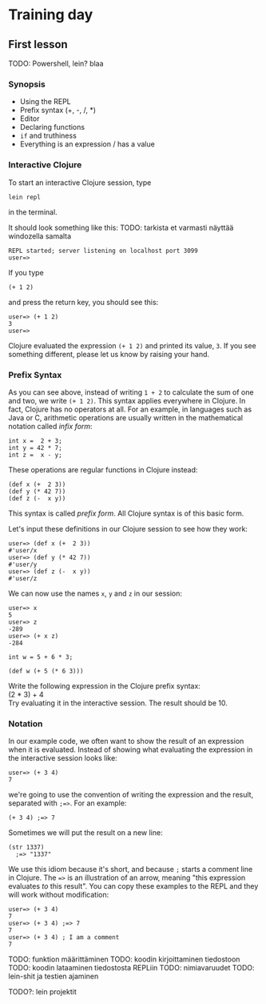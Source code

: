 # Training day

## First lesson

TODO: Powershell, lein? blaa

### Synopsis

- Using the REPL
- Prefix syntax (+, -, /, \*)
- Editor
- Declaring functions
- `if` and truthiness
- Everything is an expression / has a value

### Interactive Clojure

To start an interactive Clojure session, type
```
lein repl
```
in the terminal.

It should look something like this:
TODO: tarkista et varmasti näyttää windozella samalta
```
REPL started; server listening on localhost port 3099
user=>
```

If you type
```{.clojure}
(+ 1 2)
```
and press the return key, you should see this:

```
user=> (+ 1 2)
3
user=>
```

Clojure evaluated the expression `(+ 1 2)` and printed its value, `3`. If you
see something different, please let us know by raising your hand.

### Prefix Syntax

As you can see above, instead of writing `1 + 2` to calculate the sum of one
and two, we write `(+ 1 2)`. This syntax applies everywhere in Clojure. In
fact, Clojure has no operators at all. For an example, in languages such as
Java or C, arithmetic operations are usually written in the mathematical
notation called *infix form*:

```{.java}
int x =  2 + 3;
int y = 42 * 7;
int z =  x - y;
```

These operations are regular functions in Clojure instead:

```{.clojure}
(def x (+  2 3))
(def y (* 42 7))
(def z (-  x y))
```

This syntax is called *prefix form*. All Clojure syntax is of this basic form.

Let's input these definitions in our Clojure session to see how they work:

```
user=> (def x (+  2 3))
#'user/x
user=> (def y (* 42 7))
#'user/y
user=> (def z (-  x y))
#'user/z
```

We can now use the names `x`, `y` and `z` in our session:

```
user=> x
5
user=> z
-289
user=> (+ x z)
-284
```

```{.java}
int w = 5 + 6 * 3;
```

```{.clojure}
(def w (+ 5 (* 6 3)))
```

<section class="exercise">
Write the following expression in the Clojure prefix syntax:
<div class="math">
(2 * 3) + 4
</div>
Try evaluating it in the interactive session. The result should be 10.
</section>

### Notation

In our example code, we often want to show the result of an expression
when it is evaluated. Instead of showing what evaluating the expression in the
interactive session looks like:

```
user=> (+ 3 4)
7
```

we're going to use the convention of writing the expression and the result,
separated with `;=>`. For an example:

```
(+ 3 4) ;=> 7
```

Sometimes we will put the result on a new line:

```
(str 1337)
  ;=> "1337"
```

We use this idiom because it's short, and because `;` starts a comment line in
Clojure. The `=>` is an illustration of an arrow, meaning "this expression
evaluates *to* this result". You can copy these examples to the REPL and they
will work without modification:

```
user=> (+ 3 4)
7
user=> (+ 3 4) ;=> 7
7
user=> (+ 3 4) ; I am a comment
7
```

TODO: funktion määrittäminen
TODO: koodin kirjoittaminen tiedostoon
TODO: koodin lataaminen tiedostosta REPLiin
TODO: nimiavaruudet
TODO: lein-shit ja testien ajaminen

TODO?: lein projektit
